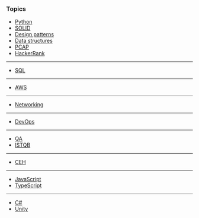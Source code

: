 ### Topics
- [Python](python.md)
- [SOLID](solid.md)
- [Design patterns](design_patterns.md)
- [Data structures](data_structures.md)
- [PCAP](pcap.ipynb)
- [HackerRank](hackerrank.md)
- ---
- [SQL](sql/sql.md)
- ---
- [AWS](aws/aws.md)
- ---
- [Networking](networking/networking.md)
- ---
- [DevOps](devops/devops.md)
- ---
- [QA](qa.md)
- [ISTQB](istqb/chapters.md)
- ---
- [CEH](ceh/chapters.md)
- ---
- [JavaScript](js/js.md)
- [TypeScript](js/ts.md)
- ---
- [C#](csharp.md)
- [Unity](unity.md)
